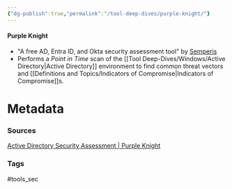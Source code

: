 ```yaml
---
{"dg-publish":true,"permalink":"/tool-deep-dives/purple-knight/"}
---
```


#### Purple Knight
- "A free AD, Entra ID, and Okta security assessment tool" by [Semperis](https://www.semperis.com/)
- Performs a *Point in Time* scan of the [[Tool Deep-Dives/Windows/Active Directory\|Active Directory]] environment to find common threat vectors and [[Definitions and Topics/Indicators of Compromise\|Indicators of Compromise]]s.






# Metadata

### Sources
[Active Directory Security Assessment | Purple Knight](https://www.semperis.com/purple-knight/)

### Tags
#tools_sec 